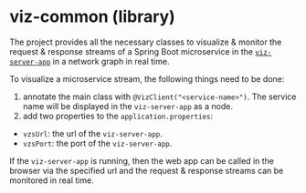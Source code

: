 # viz-common (library)

The project provides all the necessary classes to visualize & monitor the request & response streams of a Spring Boot microservice in the [`viz-server-app`](https://github.com/Prime1Code/viz-server-app) in a network graph in real time. 

To visualize a microservice stream, the following things need to be done:
1. annotate the main class with `@VizClient("<service-name>")`. The service name will be displayed in the `viz-server-app` as a node.
2. add two properties to the `application.properties`:
  - `vzsUrl`: the url of the `viz-server-app`.
  - `vzsPort`: the port of the `viz-server-app`.

If the `viz-server-app` is running, then the web app can be called in the browser via the specified url and the request & response streams can be monitored in real time.

